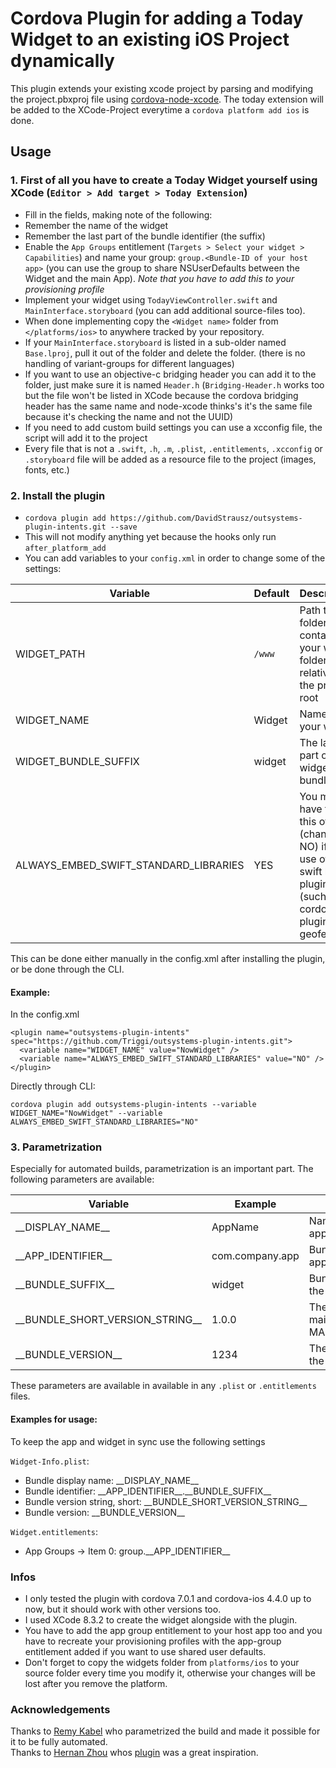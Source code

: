 # Cordova Plugin for adding a Today Widget to an existing iOS Project dynamically

This plugin extends your existing xcode project by parsing and modifying the project.pbxproj file using [cordova-node-xcode](https://github.com/apache/cordova-node-xcode). The today extension will be added to the XCode-Project everytime a `cordova platform add ios` is done.

## Usage

### 1. First of all you have to create a Today Widget yourself using XCode (`Editor > Add target > Today Extension`)

* Fill in the fields, making note of the following:
 * Remember the name of the widget
 * Remember the last part of the bundle identifier (the suffix)
* Enable the `App Groups` entitlement (`Targets > Select your widget > Capabilities`) and name your group: `group.<Bundle-ID of your host app>` (you can use the group to share NSUserDefaults between the Widget and the main App). _Note that you have to add this to your provisioning profile_
* Implement your widget using `TodayViewController.swift` and `MainInterface.storyboard` (you can add additional source-files too).
* When done implementing copy the `<Widget name>` folder from `</platforms/ios>` to anywhere tracked by your repository.
* If your `MainInterface.storyboard` is listed in a sub-older named `Base.lproj`, pull it out of the folder and delete the folder. (there is no handling of variant-groups for different languages)
* If you want to use an objective-c bridging header you can add it to the folder, just make sure it is named `Header.h` (`Bridging-Header.h` works too but the file won't be listed in XCode because the cordova bridging header has the same name and node-xcode thinks's it's the same file because it's checking the name and not the UUID)
* If you need to add custom build settings you can use a xcconfig file, the script will add it to the project
* Every file that is not a `.swift`, `.h`, `.m`, `.plist`, `.entitlements`, `.xcconfig` or `.storyboard` file will be added as a resource file to the project (images, fonts, etc.)

### 2. Install the plugin
* `cordova plugin add https://github.com/DavidStrausz/outsystems-plugin-intents.git --save`
* This will not modify anything yet because the hooks only run `after_platform_add`
* You can add variables to your `config.xml` in order to change some of the settings:

| Variable | Default | Description |
|-|-|-|
|WIDGET_PATH| `/www` | Path to the folder that contains your widget folder relative to the project root |
|WIDGET_NAME| <Name of main project> Widget | Name of your widget |
|WIDGET_BUNDLE_SUFFIX| widget | The last part of the widget bundle id |
|ALWAYS_EMBED_SWIFT_STANDARD_LIBRARIES| YES | You might have to turn this off (change to NO) if you use other swift based plugins (such as cordova-plugin-geofence) |

This can be done either manually in the config.xml after installing the plugin, or be done through the CLI.

#### Example:

In the config.xml

```
<plugin name="outsystems-plugin-intents" spec="https://github.com/Triggi/outsystems-plugin-intents.git">
  <variable name="WIDGET_NAME" value="NowWidget" />
  <variable name="ALWAYS_EMBED_SWIFT_STANDARD_LIBRARIES" value="NO" />
</plugin>
```

Directly through CLI:

```
cordova plugin add outsystems-plugin-intents --variable WIDGET_NAME="NowWidget" --variable ALWAYS_EMBED_SWIFT_STANDARD_LIBRARIES="NO"
```

### 3. Parametrization
Especially for automated builds, parametrization is an important part. The following parameters are available:

| Variable | Example | Description |
|-|-|-|
|\_\_DISPLAY_NAME__| AppName | Name of the original app |
|\_\_APP_IDENTIFIER__| com.company.app | Bundle ID of the main app |
|\_\_BUNDLE_SUFFIX__| widget | Bundle ID suffix for the widget |
|\_\_BUNDLE_SHORT_VERSION_STRING__| 1.0.0 | The version of the main app in form MAJOR.MINOR.PATCH |
|\_\_BUNDLE_VERSION__| 1234 | The build number of the main app

These parameters are available in available in any `.plist` or `.entitlements` files.

#### Examples for usage:
To keep the app and widget in sync use the following settings

`Widget-Info.plist`:
* Bundle display name: \_\_DISPLAY_NAME__
* Bundle identifier: \_\_APP\_IDENTIFIER__.\_\_BUNDLE\_SUFFIX__
* Bundle version string, short: \_\_BUNDLE_SHORT_VERSION_STRING__
* Bundle version: \_\_BUNDLE_VERSION__

`Widget.entitlements`:
* App Groups -> Item 0: group.\_\_APP_IDENTIFIER__

### Infos
* I only tested the plugin with cordova 7.0.1 and cordova-ios 4.4.0 up to now, but it should work with other versions too.
* I used XCode 8.3.2 to create the widget alongside with the plugin.
* You have to add the app group entitlement to your host app too and you have to recreate your provisioning profiles with the app-group entitlement added if you want to use shared user defaults.
* Don't forget to copy the widgets folder from `platforms/ios` to your source folder every time you modify it, otherwise your changes will be lost after you remove the platform.

### Acknowledgements

Thanks to [Remy Kabel](https://github.com/RomanovX) who parametrized the build and made it possible for it to be fully automated.  
Thanks to [Hernan Zhou](https://github.com/LuckyKat) whos [plugin](https://github.com/LuckyKat/cordova-sticker-pack-extension) was a great inspiration.
